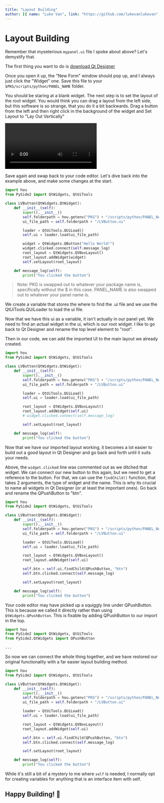 ```yaml
---
title: "Layout Building"
author: [{ name: "Luke Van", link: "https://github.com/lukevanlukevan" }]
---
```


# Layout Building

Remember that myseterious `mypanel.ui` file I spoke about above? Let's demystify that.

The first thing you want to do is [download Qt Designer](https://build-system.fman.io/qt-designer-download)

Once you open it up, the "New Form" window should pop up, and I always just click the "Widget" one. Save this file to your `$PKG/scripts/python/PANEL_NAME` folder.

You should be staring at a blank widget. The next step is to set the layout of the root widget. You would think you can drag a layout from the left side, but this software is so strange, that you do it a bit backwards. Drag a button from the left and then right click in the background of the widget and Set Layout to "Lay Out Vertically"

![](/img/LayoutBuilding/2.mp4)

Save again and swap back to your code editor. Let's dive back into the example above, and make some changes at the start.

```python
import hou
from PySide2 import QtWidgets, QtUiTools

class LVButton(QtWidgets.QtWidget):
	def __init__(self):
		super().__init__()
		self.folderpath = hou.getenv("PKG") + "/scripts/python/PANEL_NAME"
		ui_file_path = self.folderpath + "/LVButton.ui"

		loader = QtUiTools.QUiLoad()
		self.ui = loader.load(ui_file_path)

		widget = QtWidgets.QButton("Hello World!")
		widget.clicked.connect(self.message_log)
		root_layout = QtWidgets.QVBoxLayout()
		root_layout.addWidget(widget)
		self.setLayout(root_layout)

	def message_log(self):
		print("You clicked the button")
```

> Note: PKG is swapped out to whatever your package name is, specifically without the $ in this case. PANEL_NAME is also swapped out to whatever your panel name is.

We create a variable that stores the where to find the .ui file and we use the QtUiTools.QUiLoader to load the ui file.

Now that we have this ui as a variable, it isn't actually in our panel yet. We need to find an actual widget in the ui, which is our root widget. I like to go back to Qt Designer and rename the top level element to "root".

Then in our code, we can add the imported UI to the main layout we already created.

```python
import hou
from PySide2 import QtWidgets, QtUiTools

class LVButton(QtWidgets.QtWidget):
	def __init__(self):
		super().__init__()
		self.folderpath = hou.getenv("PKG") + "/scripts/python/PANEL_NAME"
		ui_file_path = self.folderpath + "/LVButton.ui"

		loader = QtUiTools.QUiLoad()
		self.ui = loader.load(ui_file_path)

		root_layout = QtWidgets.QVBoxLayout()
		root_layout.addWidget(self.ui)
		# widget.clicked.connect(self.message_log)

		self.setLayout(root_layout)

	def message_log(self):
		print("You clicked the button")
```

Now that we have our imported layout working, it becomes a lot easier to build out a good layout in Qt Designer and go back and forth until it suits your needs.

Above, the `widget.clicked` line was commented out as we ditched that widget. We can connect our new button to this again, but we need to get a reference to the button. For that, we can use the `findChild()` function, that takes 2 arguments, the type of widget and the name. This is why its crucial to name all widgets in Qt Designer (or at least the important ones). Go back and rename the QPushButton to "btn".

```python
import hou
from PySide2 import QtWidgets, QtUiTools

class LVButton(QtWidgets.QtWidget):
	def __init__(self):
		super().__init__()
		self.folderpath = hou.getenv("PKG") + "/scripts/python/PANEL_NAME"
		ui_file_path = self.folderpath + "/LVButton.ui"

		loader = QtUiTools.QUiLoad()
		self.ui = loader.load(ui_file_path)

		root_layout = QtWidgets.QVBoxLayout()
		root_layout.addWidget(self.ui)

		self.btn = self.ui.findChild(QPushButton, "btn")
		self.btn.clicked.connect(self.message_log)

		self.setLayout(root_layout)

	def message_log(self):
		print("You clicked the button")
```

Your code editor may have picked up a squiggly line under QPushButton. This is because we called it directly rather than using `QtWidgets.QPushButton`. This is fixable by adding QPushButton to our import in the top.

```python
import hou
from PySide2 import QtWidgets, QtUiTools
from PySide2.QtWidgets import QPushButton

...
```

So now we can connect the whole thing together, and we have restored our original functionality with a far easier layout building method.

```python
import hou
from PySide2 import QtWidgets, QtUiTools

class LVButton(QtWidgets.QtWidget):
	def __init__(self):
		super().__init__()
		self.folderpath = hou.getenv("PKG") + "/scripts/python/PANEL_NAME"
		ui_file_path = self.folderpath + "/LVButton.ui"

		loader = QtUiTools.QUiLoad()
		self.ui = loader.load(ui_file_path)

		root_layout = QtWidgets.QVBoxLayout()
		root_layout.addWidget(self.ui)

		self.btn = self.ui.findChild(QPushButton, "btn")
		self.btn.clicked.connect(self.message_log)

		self.setLayout(root_layout)

	def message_log(self):
		print("You clicked the button")
```

While it's still a bit of a mystery to me where `self` is needed, I normally opt for creating variables for anything that is an interface item with self.

## Happy Building! 🔨

